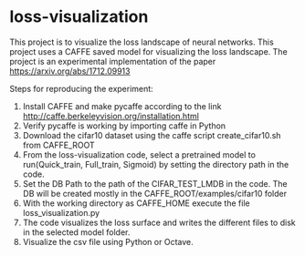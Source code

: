 # loss-visualization
This project is to visualize the loss landscape of neural networks. This project uses a CAFFE saved model for visualizing the loss landscape. The project is an experimental implementation of the paper https://arxiv.org/abs/1712.09913

Steps for reproducing the experiment:
1. Install CAFFE and make pycaffe according to the link http://caffe.berkeleyvision.org/installation.html
2. Verify pycaffe is working by importing caffe in Python
3. Download the cifar10 dataset using the caffe script create_cifar10.sh from CAFFE_ROOT 
4. From the loss-visualization code, select a pretrained model to run(Quick_train, Full_train, Sigmoid) by setting the directory path in the code.
5. Set the DB Path to the path of the CIFAR_TEST_LMDB in the code. The DB will be created mostly in the CAFFE_ROOT/examples/cifar10 folder
6. With the working directory as CAFFE_HOME execute the file loss_visualization.py
7. The code visualizes the loss surface and writes the different files to disk in the selected model folder.
8. Visualize the csv file using Python or Octave.
